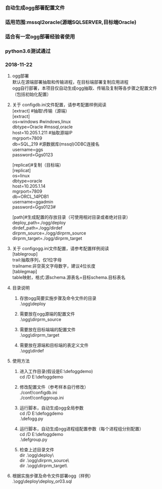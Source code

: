 ### 自动生成ogg部署配置文件
### 适用范围:mssql2oracle(源端SQLSERVER,目标端Oracle)
### 适合有一定ogg部署经验者使用
### python3.6测试通过
### 2018-11-22

1. ogg部署  
    默认在源端部署抽取和传输进程，在目标端部署复制应用进程  
    ogg自行部署，本项目仅自动生成ogg抽取、传输及复制等各步骤之配置文件（包括初始化配置）  

2. 关于 configdb.ini文件配置，请参考配置样例阅读  
	[extract] #抽取\传输（源端）  
	[extract]  
	os=windows		#windows,linux  
	dbtype=Oracle	#mssql,oracle  
	host=10.205.1.211 #抽取源端IP  
	mgrport=7809  
	db=SQL_219		#源数据库(mssql)ODBC连接名  
	username=ggs  
	password=Ggs0123  

	[replicat]#复制（目标端）  
	[replicat]  
	os=linux  
	dbtype=oracle  
	host=10.205.1.14  
	mgrport=7809  
	db=ORCL_14PDB1  
	username=ggadmin  
	password=Ggs0123#  

	[path]#生成配置的存放目录（可使用相对目录或者绝对目录）  
	deploy_path=./ogg/deploy  
	dirdef_path=./ogg/dirdef  
	dirprm_source=./ogg/dirprm_source  
	dirprm_target=./ogg/dirprm_target  

3. 关于 configogg.ini文件配置，请参考配置样例阅读  
   [tablegroup]  
		trail:抽取序列，仅1位字母  
		trailname:非空英文字母数字，建议4位长度  
   [tablegmap]  
		table映射，格式:源schema.源表名=目标schema.目标表名  


4. 目录说明  
   1. 存放ogg简要实施步骤及命令文件的目录  
.\ogg\deploy  

   2. 需要放在ogg源端的配置文件  
.\ogg\dirprm_source  

   3. 需要放在目标端端的配置文件  
.\ogg\dirprm_target  

   4. 需要放在源端和目标端的表定义文件  
.\ogg\dirdef  

5. 使用方法  
   1. 进入工作目录(假设是E:\defoggdemo)  
cd /D E:\defoggdemo  

   2. 修改配置文件（参考样本自行修改）  
./conf/configdb.ini  
./conf/configgroup.ini  

   3. 运行脚本，自动生成ogg全局参数  
cd /D E:\defoggdemo  
.\defogg.py  

   4. 运行脚本，自动生成ogg进程组配置参数（每个进程组分别配置）  
cd /D E:\defoggdemo  
.\defgroup.py  

   5. 检查上述目录文件  
dir .\ogg\deploy\  
dir .\ogg\dirprm_source\  
dir .\ogg\dirprm_target\  

6. 根据实施步骤及命令文件部署ogg（样例）  
.\ogg\deploy\deploy_or03.sql  

